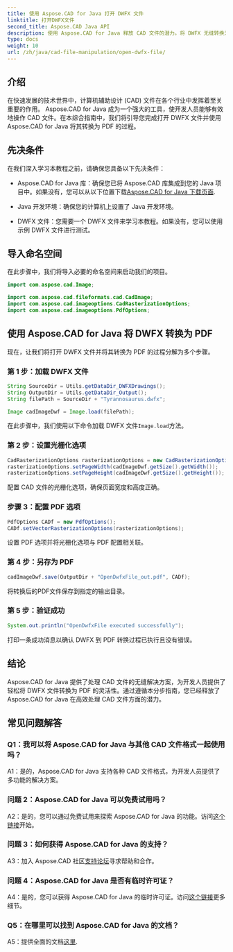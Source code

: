 ```yaml
---
title: 使用 Aspose.CAD for Java 打开 DWFX 文件
linktitle: 打开DWFX文件
second_title: Aspose.CAD Java API
description: 使用 Aspose.CAD for Java 释放 CAD 文件的潜力。将 DWFX 无缝转换为 PDF。
type: docs
weight: 10
url: /zh/java/cad-file-manipulation/open-dwfx-file/
---
```

## 介绍

在快速发展的技术世界中，计算机辅助设计 (CAD) 文件在各个行业中发挥着至关重要的作用。 Aspose.CAD for Java 成为一个强大的工具，使开发人员能够有效地操作 CAD 文件。在本综合指南中，我们将引导您完成打开 DWFX 文件并使用 Aspose.CAD for Java 将其转换为 PDF 的过程。

## 先决条件

在我们深入学习本教程之前，请确保您具备以下先决条件：

-  Aspose.CAD for Java 库：确保您已将 Aspose.CAD 库集成到您的 Java 项目中。如果没有，您可以从以下位置下载[Aspose.CAD for Java 下载页面](https://releases.aspose.com/cad/java/).

- Java 开发环境：确保您的计算机上设置了 Java 开发环境。

- DWFX 文件：您需要一个 DWFX 文件来学习本教程。如果没有，您可以使用示例 DWFX 文件进行测试。

## 导入命名空间

在此步骤中，我们将导入必要的命名空间来启动我们的项目。

```java
import com.aspose.cad.Image;

import com.aspose.cad.fileformats.cad.CadImage;
import com.aspose.cad.imageoptions.CadRasterizationOptions;
import com.aspose.cad.imageoptions.PdfOptions;
```

## 使用 Aspose.CAD for Java 将 DWFX 转换为 PDF

现在，让我们将打开 DWFX 文件并将其转换为 PDF 的过程分解为多个步骤。

### 第 1 步：加载 DWFX 文件

```java
String SourceDir = Utils.getDataDir_DWFXDrawings();
String OutputDir = Utils.getDataDir_Output();
String filePath = SourceDir + "Tyrannosaurus.dwfx";

Image cadImageDwf = Image.load(filePath);
```

在此步骤中，我们使用以下命令加载 DWFX 文件`Image.load`方法。

### 第 2 步：设置光栅化选项

```java
CadRasterizationOptions rasterizationOptions = new CadRasterizationOptions();
rasterizationOptions.setPageWidth(cadImageDwf.getSize().getWidth());
rasterizationOptions.setPageHeight(cadImageDwf.getSize().getHeight());
```

配置 CAD 文件的光栅化选项，确保页面宽度和高度正确。

### 步骤 3：配置 PDF 选项

```java
PdfOptions CADf = new PdfOptions();
CADf.setVectorRasterizationOptions(rasterizationOptions);
```

设置 PDF 选项并将光栅化选项与 PDF 配置相关联。

### 第 4 步：另存为 PDF

```java
cadImageDwf.save(OutputDir + "OpenDwfxFile_out.pdf", CADf);
```

将转换后的PDF文件保存到指定的输出目录。

### 第 5 步：验证成功

```java
System.out.println("OpenDwfxFile executed successfully");
```

打印一条成功消息以确认 DWFX 到 PDF 转换过程已执行且没有错误。

## 结论

Aspose.CAD for Java 提供了处理 CAD 文件的无缝解决方案，为开发人员提供了轻松将 DWFX 文件转换为 PDF 的灵活性。通过遵循本分步指南，您已经释放了 Aspose.CAD for Java 在高效处理 CAD 文件方面的潜力。

## 常见问题解答

### Q1：我可以将 Aspose.CAD for Java 与其他 CAD 文件格式一起使用吗？

A1：是的，Aspose.CAD for Java 支持各种 CAD 文件格式，为开发人员提供了多功能的解决方案。

### 问题 2：Aspose.CAD for Java 可以免费试用吗？

A2：是的，您可以通过免费试用来探索 Aspose.CAD for Java 的功能。访问[这个链接](https://releases.aspose.com/)开始。

### 问题 3：如何获得 Aspose.CAD for Java 的支持？

 A3：加入 Aspose.CAD 社区[支持论坛](https://forum.aspose.com/c/cad/19)寻求帮助和合作。

### 问题 4：Aspose.CAD for Java 是否有临时许可证？

 A4：是的，您可以获得 Aspose.CAD for Java 的临时许可证。访问[这个链接](https://purchase.aspose.com/temporary-license/)更多细节。

### Q5：在哪里可以找到 Aspose.CAD for Java 的文档？

 A5：提供全面的文档[这里](https://reference.aspose.com/cad/java/).
